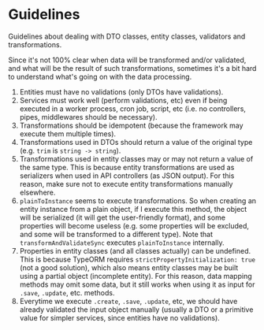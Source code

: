 # Guidelines

Guidelines about dealing with DTO classes, entity classes, validators and transformations.

Since it's not 100% clear when data will be transformed and/or validated, and what will be the result of such transformations, sometimes it's a bit hard to understand what's going on with the data processing.

1. Entities must have no validations (only DTOs have validations).
2. Services must work well (perform validations, etc) even if being executed in a worker process, cron job, script, etc (i.e. no controllers, pipes, middlewares should be necessary).
3. Transformations should be idempotent (because the framework may execute them multiple times).
4. Transformations used in DTOs should return a value of the original type (e.g. `trim` is `string -> string`).
5. Transformations used in entity classes may or may not return a value of the same type. This is because entity transformations are used as serializers when used in API controllers (as JSON output). For this reason, make sure not to execute entity transformations manually elsewhere.
6. `plainToInstance` seems to execute transformations. So when creating an entity instance from a plain object, if I execute this method, the object will be serialized (it will get the user-friendly format), and some properties will become useless (e.g. some properties will be excluded, and some will be transformed to a different type). Note that `transformAndValidateSync` executes `plainToInstance` internally.
7. Properties in entity classes (and all classes actually) can be undefined. This is because TypeORM requires `strictPropertyInitialization: true` (not a good solution), which also means entity classes may be built using a partial object (incomplete entity). For this reason, data mapping methods may omit some data, but it still works when using it as input for `.save`, `.update`, etc. methods.
8. Everytime we execute `.create`, `.save`, `.update`, etc, we should have already validated the input object manually (usually a DTO or a primitive value for simpler services, since entities have no validations).
